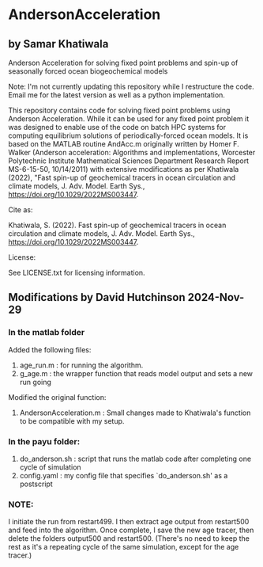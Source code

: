 # AndersonAcceleration
## by Samar Khatiwala
Anderson Acceleration for solving fixed point problems and spin-up of seasonally forced ocean biogeochemical models

Note: I'm not currently updating this repository while I restructure the code. Email me for the latest version as well as a python implementation.

This repository contains code for solving fixed point problems using Anderson Acceleration. While it can be used for 
any fixed point problem it was designed to enable use of the code on batch HPC systems for computing equilibrium solutions 
of periodically-forced ocean models. It is based on the MATLAB routine AndAcc.m originally written by Homer F. Walker 
(Anderson acceleration: Algorithms and implementations, Worcester Polytechnic Institute Mathematical Sciences Department 
Research Report MS-6-15-50, 10/14/2011) with extensive modifications as per Khatiwala (2022), "Fast spin-up of geochemical 
tracers in ocean circulation and climate models, J. Adv. Model. Earth Sys., https://doi.org/10.1029/2022MS003447.

Cite as:

Khatiwala, S. (2022). Fast spin-up of geochemical tracers in ocean circulation and climate models, 
J. Adv. Model. Earth Sys., https://doi.org/10.1029/2022MS003447.

License:

See LICENSE.txt for licensing information.

## Modifications by David Hutchinson 2024-Nov-29

### In the matlab folder
Added the following files:
1. age_run.m : for running the algorithm.
2. g_age.m : the wrapper function that reads model output and sets a new run going

Modified the original function:
1. AndersonAcceleration.m : Small changes made to Khatiwala's function to be compatible with my setup.

### In the payu folder:
1. do_anderson.sh : script that runs the matlab code after completing one cycle of simulation
2. config.yaml : my config file that specifies `do_anderson.sh' as a postscript

### NOTE:

I initiate the run from restart499. I then extract age output from restart500 and feed into the algorithm. Once complete, I save the new age tracer, then delete the folders output500 and restart500. (There's no need to keep the rest as it's a repeating cycle of the same simulation, except for the age tracer.)
